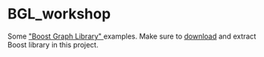 BGL_workshop
============
Some ["Boost Graph Library" ](http://www.boost.org/doc/libs/1_57_0/libs/graph) examples.
Make sure to [download](http://sourceforge.net/projects/boost/files/boost/1.57.0/boost_1_57_0.tar.gz/download) and extract Boost  library in this project.
